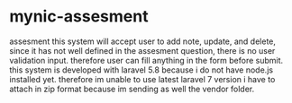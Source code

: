 # mynic-assesment
assesment
this system will accept user to add note, update, and delete, since it has not well defined in the assesment question, there is no user validation input. therefore user can fill anything in the form before submit.
this system is developed with laravel 5.8 because i do not have node.js installed yet. therefore im unable to use latest laravel 7 version
i have to attach in zip format because im sending as well the vendor folder. 
